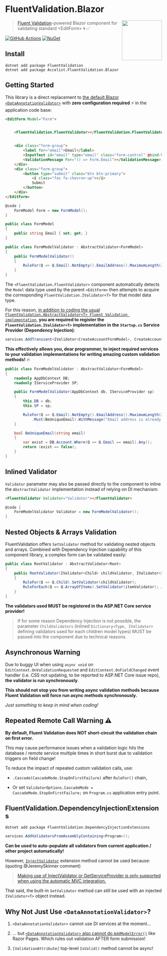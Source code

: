 # FluentValidation.Blazor

<a href="https://github.com/ryanelian/FluentValidation.Blazor/blob/master/README.MD">
    <img align="right" width="128" height="128" src="https://raw.githubusercontent.com/ryanelian/FluentValidation.Blazor/master/FluentValidation.Blazor/img/icon.png" />
</a>

> [Fluent Validation](https://github.com/JeremySkinner/FluentValidation)-powered Blazor component for validating standard \<EditForm> :cyclone: :white_check_mark:

[![GitHub Actions](https://github.com/ryanelian/FluentValidation.Blazor/workflows/.NET%20Core/badge.svg)](https://github.com/ryanelian/FluentValidation.Blazor/actions) [![NuGet](https://badgen.net/nuget/v/Accelist.FluentValidation.Blazor?icon=nuget)](https://www.nuget.org/packages/Accelist.FluentValidation.Blazor)

## Install

```
dotnet add package FluentValidation
dotnet add package Accelist.FluentValidation.Blazor
```

## Getting Started

This library is a direct replacement to [the default Blazor `<DataAnnotationValidator>`](https://docs.microsoft.com/en-us/aspnet/core/blazor/forms-validation?view=aspnetcore-3.0) with **zero configuration required** :zap: in the application code base:

```html
<EditForm Model="Form">


    <FluentValidation.FluentValidator></FluentValidation.FluentValidator>


    <div class="form-group">
        <label for="email">Email</label>
        <InputText id="email" type="email" class="form-control" @bind-Value="Form.Email"></InputText>
        <ValidationMessage For="() => Form.Email"></ValidationMessage>
    </div>
    <div class="form-group">
        <button type="submit" class="btn btn-primary">
            <i class="fas fa-chevron-up"></i>
            Submit
        </button>
    </div>
</EditForm>
```

```cs
@code {
    FormModel Form = new FormModel();
}
```

```cs
public class FormModel
{
    public string Email { set; get; }
}

public class FormModelValidator : AbstractValidator<FormModel>
{
    public FormModelValidator()
    {
        RuleFor(Q => Q.Email).NotEmpty().EmailAddress().MaximumLength(255);
    }
}
```

The `<FluentValidation.FluentValidator>` component automatically detects the `Model` data type used by the parent `<EditForm>` then attempts to acquire the corresponding `FluentValidation.IValidator<T>` for that model data type.

For this reason, [in addition to coding the usual `FluentValidation.AbstractValidator<T> Fluent Validation implementation`](https://fluentvalidation.net/start), **you are required to register the `FluentValidation.IValidator<T>` implementation in the `Startup.cs` Service Provider (Dependency Injection)**:

```cs
services.AddTransient<IValidator<CreateAccountFormModel>, CreateAccountFormModelValidator>();
```

**This effectively allows you, dear programmer, to inject required services to your validation implementations for writing amazing custom validation methods!** :fire:

```cs
public class FormModelValidator : AbstractValidator<FormModel>
{
    readonly AppDbContext DB;
    readonly IServiceProvider SP;

    public FormModelValidator(AppDbContext db, IServiceProvider sp)
    {
        this.DB = db;
        this.SP = sp;

        RuleFor(Q => Q.Email).NotEmpty().EmailAddress().MaximumLength(255)
            .Must(BeUniqueEmail).WithMessage("Email address is already registered.");
    }

    bool BeUniqueEmail(string email)
    {
        var exist = DB.Account.Where(Q => Q.Email == email).Any();
        return (exist == false);
    }
}
```

## Inlined Validator

 `Validator` parameter may also be passed directly to the component to inline the `AbstractValidator` implementation instead of relying on DI mechanism:

```html
<FluentValidator Validator="Validator"></FluentValidator>
```

```cs
@code {
    FormModelValidator Validator = new FormModelValidator();
}
```

## Nested Objects & Arrays Validation

FluentValidation offers `SetValidator` method for validating nested objects and arrays. Combined with Dependency Injection capability of this component library, a complex form can be validated easily:

```cs
public class RootValidator : AbstractValidator<Root>
{
    public RootValidator(IValidator<Child> childValidator, IValidator<Item> itemValidator)
    {
        RuleFor(Q => Q.Child).SetValidator(childValidator);
        RuleForEach(Q => Q.ArrayOfItems).SetValidator(itemValidator); // Array, List, IList, ...
    }
}
```

**The validators used MUST be registered in the ASP.NET Core service provider!**

> If for some reason Dependency Injection is not possible, the parameter `ChildValidators` (inlined `Dictionary<Type, IValidator>` defining validators used for each children model types) MUST be passed into the component due to technical reasons.

## Asynchronous Warning

Due to buggy UI when using `async void` on `EditContext.OnValidationRequested` and `EditContext.OnFieldChanged` event handler (i.e. CSS not updating, to be reported to ASP.NET Core issue repo), **the validator is run synchronously**.

**This should not stop you from writing async validation methods because Fluent Validation will force run async methods synchronously.**

*Just something to keep in mind when coding!*

## Repeated Remote Call Warning :warning:

**By default, Fluent Validation does NOT short-circuit the validation chain on first error.**

This may cause performance issues when a validation logic hits the database / remote service multiple times in short burst due to validation triggers on field change!

To reduce the impact of repeated custom validation calls, use:

- `.Cascade(CascadeMode.StopOnFirstFailure)` after `RuleFor()` chain,

- Or set `ValidatorOptions.CascadeMode = CascadeMode.StopOnFirstFailure;` on `Program.cs` application entry point.

## FluentValidation.DependencyInjectionExtensions

```
dotnet add package FluentValidation.DependencyInjectionExtensions
```

```cs
services.AddValidatorsFromAssemblyContaining<Program>();
```

**Can be used to auto-populate all validators from current application / other project automatically!**

However, [`InjectValidator`](https://github.com/JeremySkinner/FluentValidation/blob/24aaddb4b00e3563e8d03fd6edd06f487e207e8a/src/FluentValidation.DependencyInjectionExtensions/DependencyInjectionExtensions.cs#L76-L111) extension method cannot be used because: (quoting @JeremySkinner comment)

> [Making use of InjectValidator or GetServiceProvider is only supported when using the automatic MVC integration.](https://github.com/JeremySkinner/FluentValidation/blob/24aaddb4b00e3563e8d03fd6edd06f487e207e8a/src/FluentValidation.DependencyInjectionExtensions/DependencyInjectionExtensions.cs#L64)

That said, the built-in `SetValidator` method can still be used with an injected `IValidator<T>` object instead.

## Why Not Just Use `<DataAnnotationValidator>`?

1. `<DataAnnotationValidator>` cannot use DI services at the moment...

2. ... but [`<DataAnnotationValidator>` also cannot do `AddModelError()`](https://github.com/aspnet/AspNetCore/issues/14524) like Razor Pages. Which rules out validation AFTER form submission!

3. `[ValidationAttribute]` top-level `IsValid()` method cannot be async!
